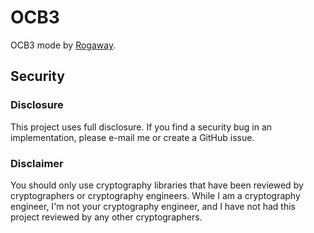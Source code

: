 # OCB3

OCB3 mode by [Rogaway](https://web.cs.ucdavis.edu/~rogaway/ocb/ocb-faq.htm).

## Security

### Disclosure

This project uses full disclosure. If you find a security bug in
an implementation, please e-mail me or create a GitHub issue.

### Disclaimer

You should only use cryptography libraries that have been
reviewed by cryptographers or cryptography engineers. While I am
a cryptography engineer, I'm not your cryptography engineer, and
I have not had this project reviewed by any other cryptographers.
